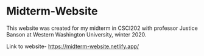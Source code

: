 # Midterm-Website

This website was created for my midterm in CSCI202 with professor Justice Banson at Western Washington University, winter 2020.

Link to website- https://midterm-website.netlify.app/
